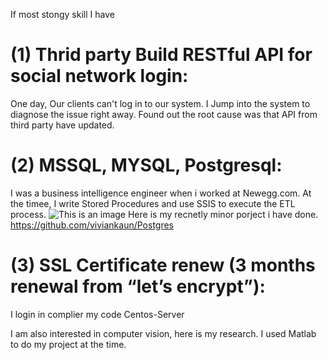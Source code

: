 
If most stongy skill I have 
# (1) Thrid party Build RESTful API for social network login:
One day, Our clients can't log in to our system. I Jump into the system to diagnose the issue right away.
Found out the root cause was that API from third party have updated.

# (2) MSSQL, MYSQL, Postgresql:
I was a business intelligence engineer when i worked at Newegg.com. 
At the timee, I write Stored Procedures and use SSIS to execute the ETL process.
 ![This is an image](./img/Redshift001.jpeg)
Here is my recnetly minor porject i have done. 
https://github.com/viviankaun/Postgres

# (3) SSL Certificate renew  (3 months renewal from “let’s encrypt”):
I login in complier my code Centos-Server




I am also interested in computer vision, here is my research. I used Matlab to do my project at the time.


